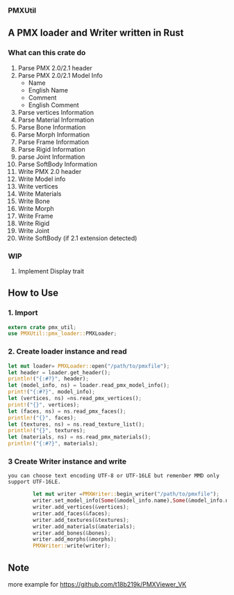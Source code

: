 ### PMXUtil
## A PMX loader and Writer written in Rust
### What can this crate do
  1. Parse PMX 2.0/2.1 header
  2. Parse PMX 2.0/2.1 Model Info
      - Name
      - English Name
      - Comment
      - English Comment
  3. Parse vertices Information
  4. Parse Material Information
  5. Parse Bone Information
  6. Parse Morph Information
  7. Parse Frame Information
  8. Parse Rigid Information
  9. parse Joint Information
  10. Parse SoftBody Information   
  11. Write PMX 2.0 header
  12. Write Model info 
  13. Write vertices
  14. Write Materials
  15. Write Bone
  16. Write Morph
  17. Write Frame
  18. Write Rigid
  19. Write Joint
  20. Write SoftBody (if 2.1 extension detected)
### WIP
  1. Implement Display trait

## How to Use
### 1. Import
```rust
extern crate pmx_util;
use PMXUtil::pmx_loader::PMXLoader;
```
### 2. Create loader instance and read  
```rust
let mut loader= PMXLoader::open("/path/to/pmxfile");
let header = loader.get_header();
println!("{:#?}", header);
let (model_info, ns) = loader.read_pmx_model_info();
print!("{:#?}", model_info);
let (vertices, ns) =ns.read_pmx_vertices();
print!("{}", vertices);
let (faces, ns) = ns.read_pmx_faces();
println!("{}", faces);
let (textures, ns) = ns.read_texture_list();
println!("{}", textures);
let (materials, ns) = ns.read_pmx_materials();
println!("{:#?}", materials);
```
### 3 Create Writer instance and write
    you can choose text encoding UTF-8 or UTF-16LE but remenber MMD only support UTF-16LE.

```rust
        let mut writer =PMXWriter::begin_writer("/path/to/pmxfile");
        writer.set_model_info(Some(&model_info.name),Some(&model_info.name_en),Some(&model_info.comment),Some(&model_info.comment_en));
        writer.add_vertices(&vertices);
        writer.add_faces(&faces);
        writer.add_textures(&textures);
        writer.add_materials(&materials);
        writer.add_bones(&bones);
        writer.add_morphs(&morphs);
        PMXWriter::write(writer);
```
## Note 

 more example for https://github.com/t18b219k/PMXViewer_VK